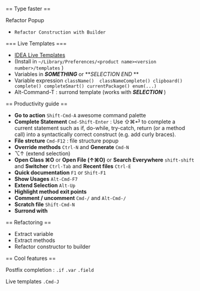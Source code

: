 

== Type faster ==

Refactor Popup <Ctrl-T>

- `Refactor Construction with Builder` 

=== Live Templates ===

- [IDEA Live Templates](https://github.com/keyboardsurfer/idea-live-templates)
- (Install in `~/Library/Preferences/<product name><version number>/templates` )
- Variables in **$SOMETHING$** or **$SELECTION$ $END$ ** 
- Variable expression `className()  classNameComplete() clipboard() complete() completeSmart() currentPackage() enum(...)`
- Alt-Command-T : surrond template (works with **$SELECTION$** )

== Productivity guide ==
 
 - **Go to action** `Shift-Cmd-A` awesome command palette
 - **Complete Statement** `Cmd-Shift-Enter`  : Use ⇧⌘⏎ to complete a current statement such as if, do-while, try-catch, return (or a method call) into a syntactically correct construct (e.g. add curly braces).
 - **File strcture** `Cmd-F12` : file structure popup
 - **Override methods** `Ctrl-N` and **Generate** `Cmd-N` 
 - ⌥↑ (extend selection)
 - **Open Class ⌘O** or **Open File (↑⌘O)** or **Search Everywhere** `shift-shift` and **Switcher** `Ctrl-Tab` and **Recent files** `Ctrl-E`
 - **Quick documentation** `F1` or `Shift-F1`
 - **Show Usages** `Alt-Cmd-F7` 
 - **Extend Selection** `Alt-Up` 
 - **Highlight method exit points** 
 - **Comment / uncomment** `Cmd-/` and `Alt-Cmd-/`
 - **Scratch file** `Shift-Cmd-N`
 - **Surrond with** 
 
  
  
 

== Refactoring ==
  
- Extract variable
- Extract methods
- Refactor constructor to builder

== Cool features ==

Postfix completion : `.if` `.var`  `.field`
  
Live templates  `.Cmd-J`


  
 
